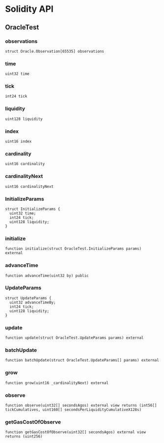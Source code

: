 # Solidity API

## OracleTest

### observations

```solidity
struct Oracle.Observation[65535] observations
```

### time

```solidity
uint32 time
```

### tick

```solidity
int24 tick
```

### liquidity

```solidity
uint128 liquidity
```

### index

```solidity
uint16 index
```

### cardinality

```solidity
uint16 cardinality
```

### cardinalityNext

```solidity
uint16 cardinalityNext
```

### InitializeParams

```solidity
struct InitializeParams {
  uint32 time;
  int24 tick;
  uint128 liquidity;
}
```

### initialize

```solidity
function initialize(struct OracleTest.InitializeParams params) external
```

### advanceTime

```solidity
function advanceTime(uint32 by) public
```

### UpdateParams

```solidity
struct UpdateParams {
  uint32 advanceTimeBy;
  int24 tick;
  uint128 liquidity;
}
```

### update

```solidity
function update(struct OracleTest.UpdateParams params) external
```

### batchUpdate

```solidity
function batchUpdate(struct OracleTest.UpdateParams[] params) external
```

### grow

```solidity
function grow(uint16 _cardinalityNext) external
```

### observe

```solidity
function observe(uint32[] secondsAgos) external view returns (int56[] tickCumulatives, uint160[] secondsPerLiquidityCumulativeX128s)
```

### getGasCostOfObserve

```solidity
function getGasCostOfObserve(uint32[] secondsAgos) external view returns (uint256)
```

